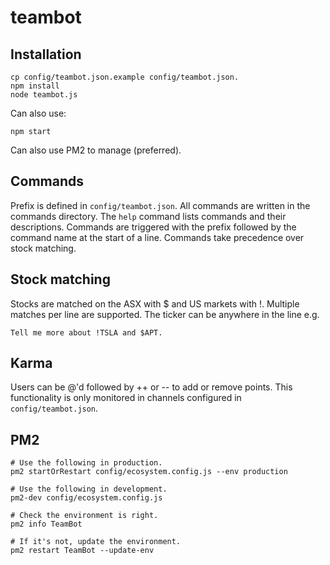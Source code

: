 # teambot


## Installation
```
cp config/teambot.json.example config/teambot.json.
npm install
node teambot.js
```

Can also use:
```
npm start
```

Can also use PM2 to manage (preferred).

## Commands

Prefix is defined in `config/teambot.json`. All commands are written in the commands directory. The `help` command lists commands and their descriptions. Commands are triggered with the prefix followed by the command name at the start of a line. Commands take precedence over stock matching.

## Stock matching
Stocks are matched on the ASX with $ and US markets with !. Multiple matches per line are supported. The ticker can be anywhere in the line e.g.

```
Tell me more about !TSLA and $APT.
```

## Karma
Users can be @'d followed by ++ or -- to add or remove points. This functionality is only monitored in channels configured in `config/teambot.json`.

## PM2

```
# Use the following in production.
pm2 startOrRestart config/ecosystem.config.js --env production

# Use the following in development.
pm2-dev config/ecosystem.config.js

# Check the environment is right.
pm2 info TeamBot

# If it's not, update the environment.
pm2 restart TeamBot --update-env
```

